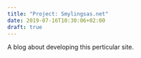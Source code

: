 ```yaml
---
title: "Project: Smylingsas.net"
date: 2019-07-16T10:30:06+02:00
draft: true
---
```


A blog about developing this perticular site.

